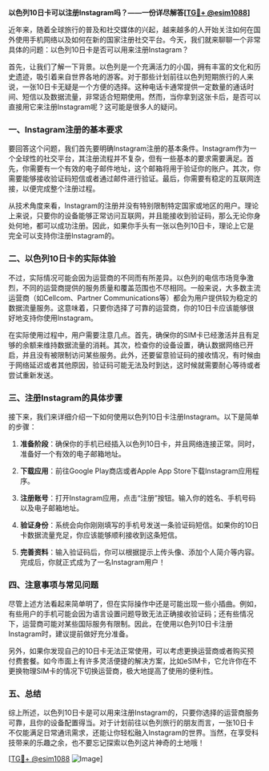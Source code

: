 **以色列10日卡可以注册Instagram吗？——一份详尽解答[[TG💪+ @esim1088](https://t.me/s/esim1088)]**

近年来，随着全球旅行的普及和社交媒体的兴起，越来越多的人开始关注如何在国外使用手机网络以及如何在新的国家注册社交平台。今天，我们就来聊聊一个非常具体的问题：以色列10日卡是否可以用来注册Instagram？

首先，让我们了解一下背景。以色列是一个充满活力的小国，拥有丰富的文化和历史遗迹，吸引着来自世界各地的游客。对于那些计划前往以色列短期旅行的人来说，一张10日卡无疑是一个方便的选择。这种电话卡通常提供一定数量的通话时间、短信以及数据流量，非常适合短期使用。然而，当你拿到这张卡后，是否可以直接用它来注册Instagram呢？这可能是很多人的疑问。

### 一、Instagram注册的基本要求

要回答这个问题，我们首先要明确Instagram注册的基本条件。Instagram作为一个全球性的社交平台，其注册流程并不复杂，但有一些基本的要求需要满足。首先，你需要有一个有效的电子邮件地址，这个邮箱将用于验证你的账户。其次，你需要能够接收验证码短信或者通过邮件进行验证。最后，你需要有稳定的互联网连接，以便完成整个注册过程。

从技术角度来看，Instagram的注册并没有特别限制特定国家或地区的用户。理论上来说，只要你的设备能够正常访问互联网，并且能接收到验证码，那么无论你身处何地，都可以成功注册。因此，如果你手头有一张以色列10日卡，理论上它是完全可以支持你注册Instagram的。

### 二、以色列10日卡的实际体验

不过，实际情况可能会因为运营商的不同而有所差异。以色列的电信市场竞争激烈，不同的运营商提供的服务质量和覆盖范围也不尽相同。一般来说，大多数主流运营商（如Cellcom、Partner Communications等）都会为用户提供较为稳定的数据流量服务。这意味着，只要你选择了可靠的运营商，你的10日卡应该能够很好地支持你使用Instagram。

在实际使用过程中，用户需要注意几点。首先，确保你的SIM卡已经激活并且有足够的余额来维持数据流量的消耗。其次，检查你的设备设置，确认数据网络已开启，并且没有被限制访问某些服务。此外，还要留意验证码的接收情况，有时候由于网络延迟或者其他原因，验证码可能无法及时到达，这时候就需要耐心等待或者尝试重新发送。

### 三、注册Instagram的具体步骤

接下来，我们来详细介绍一下如何使用以色列10日卡注册Instagram。以下是简单的步骤：

1. **准备阶段**：确保你的手机已经插入以色列10日卡，并且网络连接正常。同时，准备好一个有效的电子邮箱地址。
   
2. **下载应用**：前往Google Play商店或者Apple App Store下载Instagram应用程序。

3. **注册账号**：打开Instagram应用，点击“注册”按钮。输入你的姓名、手机号码以及电子邮箱地址。

4. **验证身份**：系统会向你刚刚填写的手机号发送一条验证码短信。如果你的10日卡数据流量充足，你应该能够顺利接收到这条短信。

5. **完善资料**：输入验证码后，你可以根据提示上传头像、添加个人简介等内容。完成后，你就正式成为了一名Instagram用户！

### 四、注意事项与常见问题

尽管上述方法看起来简单明了，但在实际操作中还是可能出现一些小插曲。例如，有些用户的手机可能会因为语言设置问题导致无法正确接收验证码；还有些情况下，运营商可能对某些国际服务有限制。因此，在使用以色列10日卡注册Instagram时，建议提前做好充分准备。

另外，如果你发现自己的10日卡无法正常使用，可以考虑更换运营商或者购买预付费套餐。如今市面上有许多灵活便捷的解决方案，比如eSIM卡，它允许你在不更换物理SIM卡的情况下切换运营商，极大地提高了使用的便利性。

### 五、总结

综上所述，以色列10日卡是可以用来注册Instagram的，只要你选择的运营商服务可靠，且你的设备配置得当。对于计划前往以色列旅行的朋友而言，一张10日卡不仅能满足日常通讯需求，还能让你轻松融入Instagram的世界。当然，在享受科技带来的乐趣之余，也不要忘记探索以色列这片神奇的土地哦！

[[TG💪+ @esim1088](https://t.me/s/esim1088) ![Image](https://i.postimg.cc/4NQfJmqS/Snipaste-2025-05-13-00-14-12.png)]